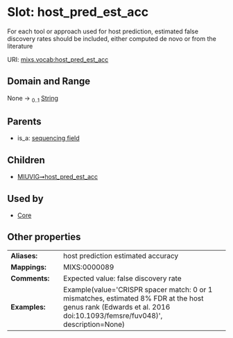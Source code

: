 
# Slot: host_pred_est_acc


For each tool or approach used for host prediction, estimated false discovery rates should be included, either computed de novo or from the literature

URI: [mixs.vocab:host_pred_est_acc](https://w3id.org/mixs/vocab/host_pred_est_acc)


## Domain and Range

None &#8594;  <sub>0..1</sub> [String](types/String.md)

## Parents

 *  is_a: [sequencing field](sequencing_field.md)

## Children

 *  [MIUVIG➞host_pred_est_acc](MIUVIG_host_pred_est_acc.md)

## Used by

 * [Core](Core.md)

## Other properties

|  |  |  |
| --- | --- | --- |
| **Aliases:** | | host prediction estimated accuracy |
| **Mappings:** | | MIXS:0000089 |
| **Comments:** | | Expected value: false discovery rate |
| **Examples:** | | Example(value='CRISPR spacer match: 0 or 1 mismatches, estimated 8% FDR at the host genus rank (Edwards et al. 2016 doi:10.1093/femsre/fuv048)', description=None) |

